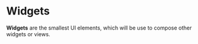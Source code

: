 # Widgets

**Widgets** are the smallest UI elements, which will be use to compose other widgets or views.
